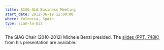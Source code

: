 ```yaml
---
title: SIAG ALA Business Meeting
start_date: 2012-06-19 12:00:00
where: Valencia, Spain
type: siam-la-biz
---
```


The SIAG Chair (2010-2012) Michele Benzi presided.
The [slides (PPT, 748K)][1] from his presentation are available.

[1]: http://siags.siam.org/siagla/articles/SIAG_LA_business_2012.ppt
